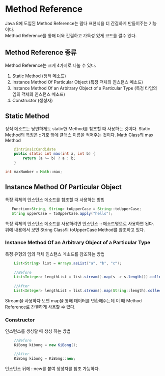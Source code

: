 # Method Reference
Java 8에 도입된 Method Reference는 람다 표현식을 더 간결하게 만들어주는 기능이다.  
Method Reference를 통해 더욱 간결하고 가독성 있게 코드를 짤수 있다.

## Method Reference 종류
Method Reference는 크게 4가지로 나눌 수 있다.
1. Static Method (정적 메소드) 
2. Instance Method Of Particular Object (특정 객체의 인스턴스 메소드)
3. Instance Method Of an Arbitrary Object of a Particular Type (특정 타입의 임의 객체의 인스턴스 메소드)
4. Constructor (생성자)

## Static Method
정적 메소드는 당연하게도 static한 Method를 참조할 때 사용하는 것이다.
Static Method의 특징은 ::기호 앞에 클래스 이름을 적어주는 것이다.
Math Class의 max Method
```java
    @IntrinsicCandidate
    public static int max(int a, int b) {
        return (a >= b) ? a : b;
    }
```
```java
int maxNumber = Math::max;
```

## Instance Method Of Particular Object
특정 객체의 인스턴스 메소드를 참조할 때 사용하는 방법

 ```java
    Function<String, String> toUpperCase = String::toUpperCase;
    String upperCase = toUpperCase.apply("hello");
```

특정 객체의 인스턴스 메소드를 사용하려면 인스턴스 :: 메소드명으로 사용하면 된다.  
위에 내용에서 보면 String Class의 toUpperCase Method를 참조하고 있다.  

### Instance Method Of an Arbitrary Object of a Particular Type
특정 유형의 임의 객체 인스턴스 메소드를 참조하는 방법

```java
    List<String> list = Arrays.asList("a", "b", "c");
    
    //Before
    List<Integer> lengthList = list.stream().map(s -> s.length()).collect(Collectors.toList());
    
    //After
    List<Integer> lengthList = list.stream().map(String::length).collect(Collectors.toList());
```

Stream을 사용하다 보면 map을 통해 데이터를 변환해주는데 이 때 Method Reference로 간결하게 사용할 수 있다.

### Constructor
인스턴스를 생성할 때 생성 하는 방법

```java
    //Before
    KiBong kibong = new KiBong();

    //After
    KiBong kibong = KiBong::new;
```

인스턴스 뒤에 ::new를 붙여 생성자를 참조 가능하다.
